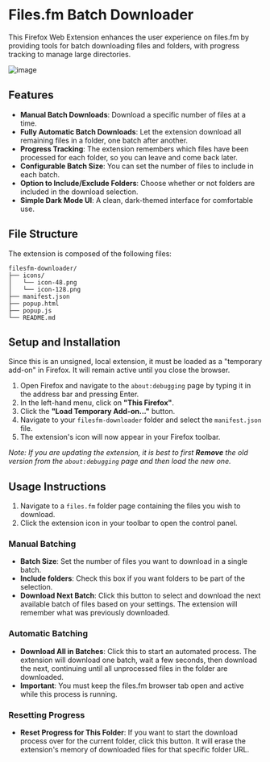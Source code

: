 # Files.fm Batch Downloader

This Firefox Web Extension enhances the user experience on files.fm by providing tools for batch downloading files and folders, with progress tracking to manage large directories.

![image](https://github.com/user-attachments/assets/083e7987-93ba-4f60-a19e-e26e30b183b9)

## Features

- **Manual Batch Downloads**: Download a specific number of files at a time.
- **Fully Automatic Batch Downloads**: Let the extension download all remaining files in a folder, one batch after another.
- **Progress Tracking**: The extension remembers which files have been processed for each folder, so you can leave and come back later.
- **Configurable Batch Size**: You can set the number of files to include in each batch.
- **Option to Include/Exclude Folders**: Choose whether or not folders are included in the download selection.
- **Simple Dark Mode UI**: A clean, dark-themed interface for comfortable use.

## File Structure

The extension is composed of the following files:

```
filesfm-downloader/
├── icons/
│   └── icon-48.png
│   └── icon-128.png
├── manifest.json
├── popup.html
├── popup.js
└── README.md
```

## Setup and Installation

Since this is an unsigned, local extension, it must be loaded as a "temporary add-on" in Firefox. It will remain active until you close the browser.

1. Open Firefox and navigate to the `about:debugging` page by typing it in the address bar and pressing Enter.
2. In the left-hand menu, click on **"This Firefox"**.
3. Click the **"Load Temporary Add-on..."** button.
4. Navigate to your `filesfm-downloader` folder and select the `manifest.json` file.
5. The extension's icon will now appear in your Firefox toolbar.

_Note: If you are updating the extension, it is best to first **Remove** the old version from the `about:debugging` page and then load the new one._

## Usage Instructions

1. Navigate to a `files.fm` folder page containing the files you wish to download.
2. Click the extension icon in your toolbar to open the control panel.

### Manual Batching

- **Batch Size**: Set the number of files you want to download in a single batch.
- **Include folders**: Check this box if you want folders to be part of the selection.
- **Download Next Batch**: Click this button to select and download the next available batch of files based on your settings. The extension will remember what was previously downloaded.

### Automatic Batching

- **Download All in Batches**: Click this to start an automated process. The extension will download one batch, wait a few seconds, then download the next, continuing until all unprocessed files in the folder are downloaded.
- **Important**: You must keep the files.fm browser tab open and active while this process is running.

### Resetting Progress

- **Reset Progress for This Folder**: If you want to start the download process over for the current folder, click this button. It will erase the extension's memory of downloaded files for that specific folder URL.

